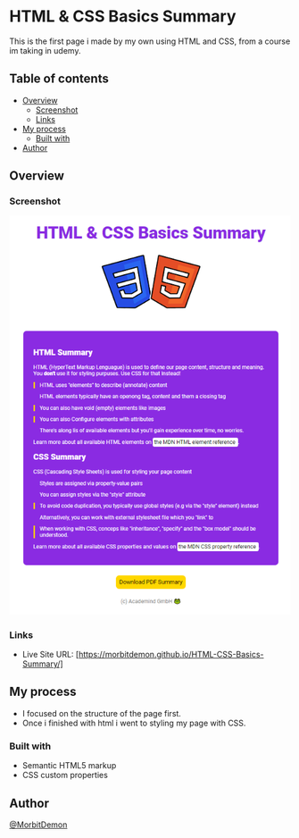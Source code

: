 # HTML & CSS Basics Summary

This is the first page i made by my own using HTML and CSS, from a course im taking in udemy. 

## Table of contents

- [Overview](#overview)
  - [Screenshot](#screenshot)
  - [Links](#links)
- [My process](#my-process)
  - [Built with](#built-with)
- [Author](#author)


## Overview

### Screenshot
![](./images/html-css-basics-summary-screenshot.png)

### Links

- Live Site URL: [https://morbitdemon.github.io/HTML-CSS-Basics-Summary/]

## My process

- I focused on the structure of the page first.
- Once i finished with html i went to styling my page with CSS.

### Built with

- Semantic HTML5 markup
- CSS custom properties

## Author

 [@MorbitDemon](https://github.com/MorbitDemon)
